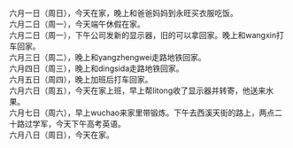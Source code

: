 六月一日（周日），今天在家，晚上和爸爸妈妈到永旺买衣服吃饭。</br>
六月二日（周一），今天端午休假在家。</br>
六月二日（周一），下午公司发新的显示器，旧的可以拿回家。晚上和wangxin打车回家。</br>
六月三日（周二），晚上和yangzhengwei走路地铁回家。</br>
六月四日（周三），晚上和dingsida走路地铁回家。</br>
六月五日（周四），晚上加班后打车回家。</br>
六月六日（周五），今天在家上班，早上帮litong收了显示器并转寄，他送来水果。</br>
六月七日（周六），早上wuchao来家里带锻炼。下午去西溪天街的路上，两点二十路过学军，今天下午高考英语。</br>
六月八日（周日），今天在家。</br>
